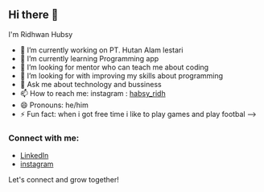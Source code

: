 ## Hi there 👋
I'm Ridhwan Hubsy

- 🔭 I’m currently working on PT. Hutan Alam lestari
- 🌱 I’m currently learning Programming app
- 👯 I’m looking for mentor who can teach me about coding
- 🤔 I’m looking for with improving my skills about programming
- 💬 Ask me about technology and bussiness
- 📫 How to reach me: instagram : [habsy_ridh](https://www.instagram.com/habsy_ridh)
- 😄 Pronouns: he/him
- ⚡ Fun fact: when i got free time i like to play games and play footbal
-->
### Connect with me:

- [LinkedIn](https://www.linkedin.com/in/muhammad-ridhwan-584372310/)
- [instagram](https://www.instagram.com/habsy_ridh)

Let's connect and grow together!
